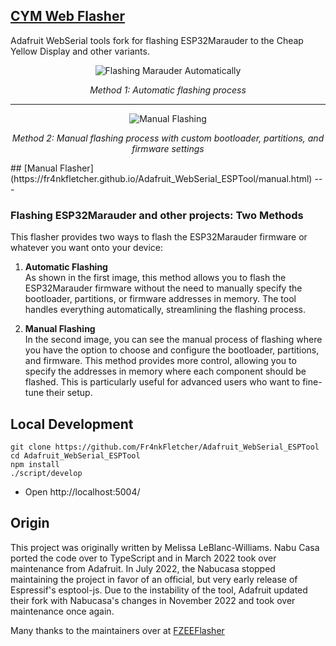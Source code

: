 ## [CYM Web Flasher](https://fr4nkfletcher.github.io/Adafruit_WebSerial_ESPTool/)

Adafruit WebSerial tools fork for flashing ESP32Marauder to the Cheap Yellow Display and other variants.

<p align="center">
  <img src="https://github.com/Fr4nkFletcher/Adafruit_WebSerial_ESPTool/blob/main/assets/sc0000.png" alt="Flashing Marauder Automatically">
</p>
<p align="center">
  <i>Method 1: Automatic flashing process</i>
</p>

---

<p align="center">
  <img src="https://github.com/Fr4nkFletcher/Adafruit_WebSerial_ESPTool/blob/main/assets/sc0001.png" alt="Manual Flashing">
</p>
<p align="center">
  <i>Method 2: Manual flashing process with custom bootloader, partitions, and firmware settings</i>
</p>
## [Manual Flasher](https://fr4nkfletcher.github.io/Adafruit_WebSerial_ESPTool/manual.html)
---

### Flashing ESP32Marauder and other projects: Two Methods

This flasher provides two ways to flash the ESP32Marauder firmware or whatever you want onto your device:

1. **Automatic Flashing**  
   As shown in the first image, this method allows you to flash the ESP32Marauder firmware without the need to manually specify the bootloader, partitions, or firmware addresses in memory. The tool handles everything automatically, streamlining the flashing process.

2. **Manual Flashing**  
   In the second image, you can see the manual process of flashing where you have the option to choose and configure the bootloader, partitions, and firmware. This method provides more control, allowing you to specify the addresses in memory where each component should be flashed. This is particularly useful for advanced users who want to fine-tune their setup.

## Local Development

```
git clone https://github.com/Fr4nkFletcher/Adafruit_WebSerial_ESPTool
cd Adafruit_WebSerial_ESPTool
npm install
./script/develop
```
- Open http://localhost:5004/

## Origin

This project was originally written by Melissa LeBlanc-Williams. Nabu Casa ported the code over to TypeScript and in March 2022 took over maintenance from Adafruit. In July 2022, the Nabucasa stopped maintaining the project in favor of an official, but very early release of Espressif's esptool-js. Due to the instability of the tool, Adafruit updated their fork with Nabucasa's changes in November 2022 and took over maintenance once again.


Many thanks to the maintainers over at [FZEEFlasher](https://github.com/FZEEFlasher/fzeeflasher.github.io)
